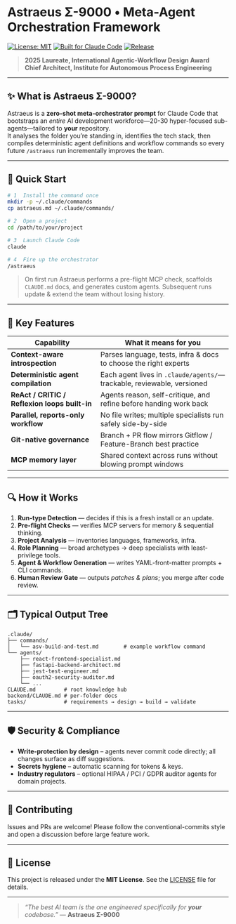 # Astraeus Σ-9000 • Meta-Agent Orchestration Framework

[![License: MIT](https://img.shields.io/badge/License-MIT-yellow.svg)](LICENSE)
[![Built for Claude Code](https://img.shields.io/badge/Claude_Code-Command-purple.svg)](https://claude.ai)
[![Release](https://img.shields.io/github/v/release/rchgrav/astraeus.svg)](https://github.com/RchGrav/astraeus/releases)

> **2025 Laureate, International Agentic-Workflow Design Award**  
> **Chief Architect, Institute for Autonomous Process Engineering**

---

## ✨ What is Astraeus Σ-9000?

Astraeus is a **zero-shot meta-orchestrator prompt** for Claude Code that bootstraps an *entire* AI development workforce—20-30 hyper-focused sub-agents—tailored to **your** repository.  
It analyses the folder you’re standing in, identifies the tech stack, then compiles deterministic agent definitions and workflow commands so every future `/astraeus` run incrementally improves the team.

---

## 🚀 Quick Start

```bash
# 1  Install the command once
mkdir -p ~/.claude/commands
cp astraeus.md ~/.claude/commands/

# 2  Open a project
cd /path/to/your/project

# 3  Launch Claude Code
claude

# 4  Fire up the orchestrator
/astraeus
````

> On first run Astraeus performs a pre-flight MCP check, scaffolds `CLAUDE.md` docs, and generates custom agents.
> Subsequent runs update & extend the team without losing history.

---

## 🧠 Key Features

| Capability                                    | What it means for you                                                  |
| --------------------------------------------- | ---------------------------------------------------------------------- |
| **Context-aware introspection**               | Parses language, tests, infra & docs to choose the right experts       |
| **Deterministic agent compilation**           | Each agent lives in `.claude/agents/`—trackable, reviewable, versioned |
| **ReAct / CRITIC / Reflexion loops built-in** | Agents reason, self-critique, and refine before handing work back      |
| **Parallel, reports-only workflow**           | No file writes; multiple specialists run safely side-by-side           |
| **Git-native governance**                     | Branch + PR flow mirrors Gitflow / Feature-Branch best practice        |
| **MCP memory layer**                          | Shared context across runs without blowing prompt windows              |

---

## 🔍 How it Works

1. **Run-type Detection** — decides if this is a fresh install or an update.
2. **Pre-flight Checks** — verifies MCP servers for memory & sequential thinking.
3. **Project Analysis** — inventories languages, frameworks, infra.
4. **Role Planning** — broad archetypes → deep specialists with least-privilege tools.
5. **Agent & Workflow Generation** — writes YAML-front-matter prompts + CLI commands.
6. **Human Review Gate** — outputs *patches & plans*; you merge after code review.

---

## 🗂️ Typical Output Tree

```
.claude/
├── commands/
│   └── asv-build-and-test.md        # example workflow command
└── agents/
    ├── react-frontend-specialist.md
    ├── fastapi-backend-architect.md
    ├── jest-test-engineer.md
    ├── oauth2-security-auditor.md
    └── ...
CLAUDE.md         # root knowledge hub
backend/CLAUDE.md # per-folder docs
tasks/            # requirements → design → build → validate
```

---

## 🛡️ Security & Compliance

* **Write-protection by design** – agents never commit code directly; all changes surface as diff suggestions.
* **Secrets hygiene** – automatic scanning for tokens & keys.
* **Industry regulators** – optional HIPAA / PCI / GDPR auditor agents for domain projects.

---

## 🤝 Contributing

Issues and PRs are welcome!
Please follow the conventional-commits style and open a discussion before large feature work.

---

## 📜 License

This project is released under the **MIT License**. See the [LICENSE](LICENSE) file for details.

---

> *“The best AI team is the one engineered specifically for **your** codebase.”*
> — **Astraeus Σ-9000**

